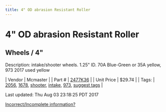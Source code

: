 ```yaml
---
title: 4" OD abrasion Resistant Roller
---
```


# 4" OD abrasion Resistant Roller
## Wheels / 4"
Description: 	intake/shooter wheels. 1.25" ID. 70A Blue-Green or 35A yellow, 973 2017 used yellow 

| Vendor | Mcmaster | 
| Part # | [2477K36](https://www.mcmaster.com/#2477K36) | 
| Unit Price | $29.74 | 
| Tags: | [2056](https://jgermita.github.io/frc-parts/search/?q=2056), [1678](https://jgermita.github.io/frc-parts/search/?q=1678), [shooter](https://jgermita.github.io/frc-parts/search/?q=shooter), [intake](https://jgermita.github.io/frc-parts/search/?q=intake), [973](https://jgermita.github.io/frc-parts/search/?q=973), [suggest tags](https://docs.google.com/forms/d/e/1FAIpQLSeWyY8v3RgOty-MyWmh9U0iivNYN_molChYyS-0U-o-kOAv_g/viewform) | 

Last updated: Thu Aug 03 23:18:25 PDT 2017

 [Incorrect/Incomplete information?](https://docs.google.com/forms/d/e/1FAIpQLSeWyY8v3RgOty-MyWmh9U0iivNYN_molChYyS-0U-o-kOAv_g/viewform)
